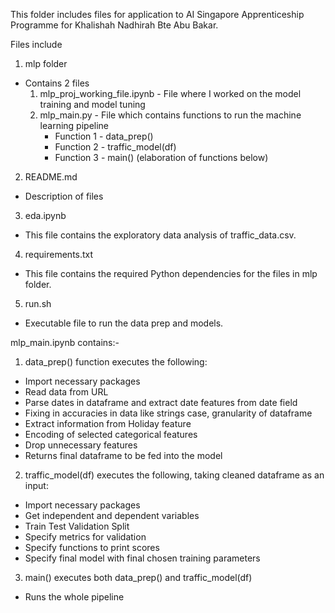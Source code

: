 This folder includes files for application to AI Singapore Apprenticeship Programme for Khalishah Nadhirah Bte Abu Bakar.

Files include
1) mlp folder
  - Contains 2 files
    1) mlp_proj_working_file.ipynb - File where I worked on the model training and model tuning
    2) mlp_main.py - File which contains functions to run the machine learning pipeline
        - Function 1 - data_prep()
        - Function 2 - traffic_model(df)
        - Function 3 - main()
      (elaboration of functions below)
2) README.md
  - Description of files 
3) eda.ipynb
  - This file contains the exploratory data analysis of traffic_data.csv.
4) requirements.txt
  - This file contains the required Python dependencies for the files in mlp folder.
5) run.sh
  - Executable file to run the data prep and models.

mlp_main.ipynb contains:-
1) data_prep() function executes the following:
- Import necessary packages
- Read data from URL
- Parse dates in dataframe and extract date features from date field
- Fixing in accuracies in data like strings case, granularity of dataframe
- Extract information from Holiday feature
- Encoding of selected categorical features
- Drop unnecessary features
- Returns final dataframe to be fed into the model

2) traffic_model(df) executes the following, taking cleaned dataframe as an input:
- Import necessary packages
- Get independent and dependent variables
- Train Test Validation Split
- Specify metrics for validation
- Specify functions to print scores
- Specify final model with final chosen training parameters

3) main() executes both data_prep() and traffic_model(df)
- Runs the whole pipeline
